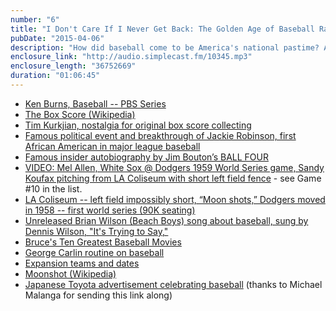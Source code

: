 ```yaml
---
number: "6"
title: "I Don't Care If I Never Get Back: The Golden Age of Baseball Radio Broadcasts"
pubDate: "2015-04-06"
description: "How did baseball come to be America's national pastime? Also, a deep look at how and why radio dominated professional sports in the mid-century, and why baseball is still the sport of the future."
enclosure_link: "http://audio.simplecast.fm/10345.mp3"
enclosure_length: "36752669"
duration: "01:06:45"
---
```

- [Ken Burns, Baseball -- PBS Series](http://www.pbs.org/kenburns/baseball/)
- [The Box Score (Wikipedia)](http://en.wikipedia.org/wiki/Box_score_(baseball))
- [Tim Kurkjian, nostalgia for original box score collecting](http://sports.espn.go.com/mlb/columns/story?id=5420098)
- [Famous political event and  breakthrough of Jackie Robinson, first African American in major league baseball](http://www.jackierobinson.com)
- [Famous insider autobiography by Jim Bouton’s BALL FOUR](http://static.espn.go.com/mlb/ballfour/neyer.html  )
- [VIDEO: Mel Allen, White Sox @ Dodgers 1959 World Series game, Sandy Koufax pitching from LA Coliseum with short left field fence](https://archive.org/details/baseball_otr) - see Game #10 in the list.
- [LA Coliseum -- left field impossibly short, “Moon shots,” Dodgers moved in 1958 -- first world series (90K seating)](http://en.wikipedia.org/wiki/Los_Angeles_Memorial_Coliseum)
- [Unreleased Brian Wilson (Beach Boys) song about baseball, sung by Dennis Wilson, "It's Trying to Say,"](http://youtu.be/ymySEnO5Su4 )
- [Bruce's Ten Greatest Baseball Movies](http://beisbolfever.mlblogs.com/2015/03/30/1444576/)
- [George Carlin routine on baseball](http://www.baseball-almanac.com/humor7.shtml)
- [Expansion teams and dates](http://en.wikipedia.org/wiki/Timeline_of_Major_League_Baseball)
- [Moonshot (Wikipedia)](http://en.wikipedia.org/wiki/Moonshot_(baseball))
- [Japanese Toyota advertisement celebrating baseball](https://youtu.be/OpWUEj5RoGc) (thanks to Michael Malanga for sending this link along)